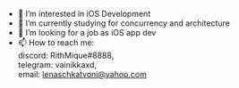 - 👀 I’m interested in iOS Development
- 🌱 I’m currently studying for concurrency and architecture
- 💞️ I’m looking for a job as iOS app dev
- 📫 How to reach me:  
 discord: RithMique#8888,  
 telegram: vainikkaxd,    
 email: lenaschkatvoni@yahoo.com

<!---
Vainikkaxd is a ✨ special ✨ repository because its `README.md` (this file) appears on your GitHub profile.
You can click the Preview link to take a look at your changes.
--->
